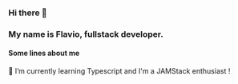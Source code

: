 ### Hi there 👋
### My name is Flavio, fullstack developer.

#### Some lines about me
🌱 I’m currently learning Typescript and I'm a JAMStack enthusiast !

<!--
**Iamflaviocb/Iamflaviocb** is a ✨ _special_ ✨ repository because its `README.md` (this file) appears on your GitHub profile.

- 🔭 I’m currently working on ...
- 👯 I’m looking to collaborate on ...
- 🤔 I’m looking for help with ...
- 💬 Ask me about ...
- 📫 How to reach me: ...
- 😄 Pronouns: ...
- ⚡ Fun fact: ...
-->
